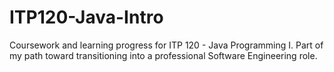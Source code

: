 # ITP120-Java-Intro
Coursework and learning progress for ITP 120 - Java Programming I. Part of my path toward transitioning into a professional Software Engineering role.
